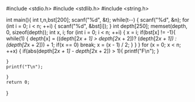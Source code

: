 #include <stdio.h>
#include <stdlib.h>
#include <string.h>

int main(){
    int t,n,bst[200];
    scanf("%d", &t);
    while(t--) {
        scanf("%d", &n);
        for (int i = 0; i < n; ++i) {
            scanf("%d", &bst[i]);
        }
        int depth[250];
    memset(depth, 0, sizeof(depth));
    int x, i;
    for (int i = 0; i < n; ++i)
    {
        x = i;
        if(bst[x] != -1){
            while(1) {
                depth[x] = ((depth[2*x + 1] > depth[2*x + 2])? (depth[2*x + 1]) : (depth[2*x + 2])) + 1;
                if(x == 0)
                    break;
                x = (x - 1) / 2;
            }
        }
    }
    for (x = 0; x < n; ++x)
    {
        if(abs(depth[2*x + 1] - depth[2*x + 2]) > 1){
            printf("F\n");
        }

    }
    printf("T\n");

    }
    return 0;
}
